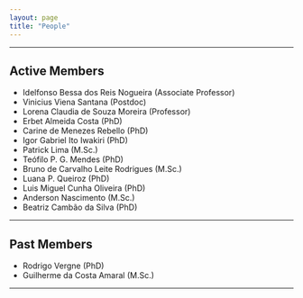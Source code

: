 ```yaml
---
layout: page
title: "People"
---
```

---
## Active Members

  - Idelfonso Bessa dos Reis Nogueira (Associate Professor)
  - Vinicius Viena Santana (Postdoc)
  - Lorena Claudia de Souza Moreira (Professor)
  - Erbet Almeida Costa (PhD)
  - Carine de Menezes Rebello (PhD)
  - Igor Gabriel Ito Iwakiri (PhD)
  - Patrick Lima (M.Sc.)
  - Teófilo P. G. Mendes (PhD)
  - Bruno de Carvalho Leite Rodrigues (M.Sc.)
  - Luana P. Queiroz (PhD)
  - Luis Miguel Cunha Oliveira (PhD)
  - Anderson Nascimento (M.Sc.)
  - Beatriz Cambão da Silva (PhD)

---
## Past Members

  - Rodrigo Vergne (PhD)
  - Guilherme da Costa Amaral (M.Sc.)

---
